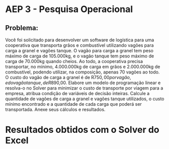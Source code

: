 # AEP 3 - Pesquisa Operacional
## Problema:
Você foi solicitado para desenvolver um software de logística para uma cooperativa que transporta grãos e combustível utilizando vagões para carga a granel e vagões tanque. O vagão para carga a granel tem peso máximo de carga de 105.000kg, e o vagão tanque tem peso máximo de carga de 70.000kg quando cheios. Ao todo, a cooperativa precisa transportar, no mínimo, 4.000.000kg de carga em grãos e 2.000.000kg de combustível, podendo utilizar, na composição, apenas 70 vagões ao todo. O custo do vagão de carga a granel é de R$750,00 por vagão, e do vagão tanque, de R$890,00. Elabore um modelo de programação linear e resolva-o no Solver para minimizar o custo de transporte por viagem para a empresa, atribua condição de variáveis de decisão inteiras. Calcule a quantidade de vagões de carga a granel e vagões tanque utilizados, o custo mínimo encontrado e a quantidade de cada carga que poderá ser transportada. Anexe seus cálculos e resultados.

# Resultados obtidos com o Solver do Excel
[img]: https://github.com/dmmaycon/solver/blob/master/aep3-solver.PNG "Imagem do meu modelo Solver"

